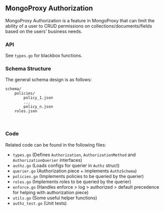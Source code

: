 ## MongoProxy Authorization

MongoProxy Authorization is a feature in MongoProxy that can limit the ability of a user to CRUD permissions on collections/documents/fields based on the users' business needs.
<br />

### API

See `types.go` for blackbox functions.

### Schema Structure

The general schema design is as follows:

```
schema/
    policies/
        policy_1.json
        ...
        policy_n.json
    roles.json
```
<br />

### Code

Related code can be found in the following files:

* `types.go` (Defines `Authorization`, `AuthorizationMethod` and `AuthorizationQuerier` interfaces)
* `authz.go` (Loads configs for querier in `Authz` struct)
* `querier.go` (Authorization piece + implements `AuthzSchema`)
* `policies.go` (Implements policies to be queried by the querier)
* `roles.go` (Implements roles to be queried by the querier)
* `enforce.go` (Handles enforce > log > authorized > default precedence for helping with authorization piece)
* `utils.go` (Some useful helper functions)
* `authz_test.go` (Unit tests)
